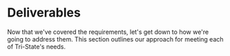 # Deliverables

Now that we've covered the requirements, let's get down to how we're going to address them. This section outlines our approach for meeting each of Tri-State's needs.
